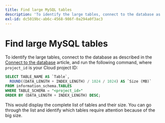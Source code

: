 ```yaml
---
title: Find large MySQL tables
description: 'To identify the large tables, connect to the database as described in the [Connect to the database](https://devdocs.magento.com/cloud/project/project-conf-files_services-mysql.html#connect-to-the-database) article, and run the following command, where `project_id` is your Cloud project ID:'
exl-id: dc5019bc-ab6c-4568-986f-0a294a0f3ac3
---
```

# Find large MySQL tables

To identify the large tables, connect to the database as described in the [Connect to the database](https://devdocs.magento.com/cloud/project/project-conf-files_services-mysql.html#connect-to-the-database) article, and run the following command, where `project_id` is your Cloud project ID:

```sql
SELECT TABLE_NAME AS `Table`,
  ROUND((DATA_LENGTH + INDEX_LENGTH) / 1024 / 1024) AS `Size (MB)`
FROM information_schema.TABLES
WHERE TABLE_SCHEMA = "<project_id>"
ORDER BY (DATA_LENGTH + INDEX_LENGTH) DESC;
```

This would display the complete list of tables and their size. You can go through the list and identify which tables require attention because of the big size.
